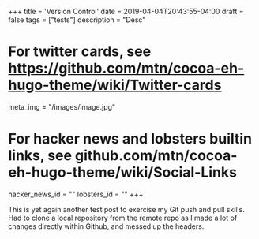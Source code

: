 +++
title = 'Version Control'
date = 2019-04-04T20:43:55-04:00
draft = false
tags = ["tests"]
description = "Desc"

# For twitter cards, see https://github.com/mtn/cocoa-eh-hugo-theme/wiki/Twitter-cards
meta_img = "/images/image.jpg"

# For hacker news and lobsters builtin links, see github.com/mtn/cocoa-eh-hugo-theme/wiki/Social-Links
hacker_news_id = ""
lobsters_id = ""
+++

This is yet again another test post to exercise my Git push and pull skills. Had to clone a local repository from the remote repo as I made a lot of changes directly within Github, and messed up the headers. 
